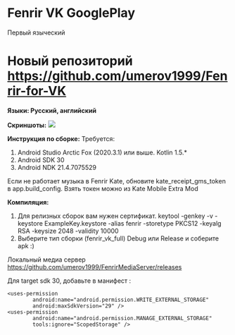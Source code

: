 # Fenrir VK GooglePlay
Первый языческий

# Новый репозиторий https://github.com/umerov1999/Fenrir-for-VK

<b>Языки: Русский, английский</b>

<b>Скриншоты:</b>
<img src="Screenshots.jpg"/>

<b>Инструкция по сборке:</b>
Требуется:
  1) Android Studio Arctic Fox (2020.3.1) или выше. Kotlin 1.5.*
  2) Android SDK 30
  3) Android NDK 21.4.7075529
  
  Если не работает музыка в Fenrir Kate, обновите kate_receipt_gms_token в app.build_config.
  Взять токен можно из Kate Mobile Extra Mod
  
<b>Компиляция:</b>

  1) Для релизных сборок вам нужен сертификат.
        keytool -genkey -v -keystore ExampleKey.keystore -alias fenrir -storetype PKCS12 -keyalg RSA -keysize 2048 -validity 10000
  2) Выберите тип сборки (fenrir_vk_full) Debug или Release и соберите apk :)

Локальный медиа сервер https://github.com/umerov1999/FenrirMediaServer/releases


Для target sdk 30, добавьте в манифест :
```
<uses-permission
        android:name="android.permission.WRITE_EXTERNAL_STORAGE"
        android:maxSdkVersion="29" />
<uses-permission
        android:name="android.permission.MANAGE_EXTERNAL_STORAGE"
        tools:ignore="ScopedStorage" />
```

